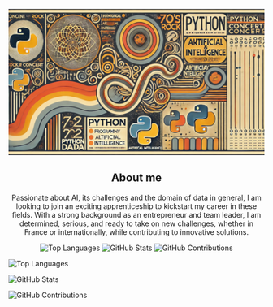 
<p align= "center">
  <img src="./banner_github_profile.png" alt="Banner Image">
</p>


<h2 align= "center">About me</h2>
<p align= "center">
Passionate about AI, its challenges and the domain of data in general, I am looking to join an exciting apprenticeship to kickstart my career in these fields. With a strong background as an entrepreneur and team leader, I am determined, serious, and ready to take on new challenges, whether in France or internationally, while contributing to innovative solutions.
</p>

<p align="center">
  <img src="https://github-readme-stats.vercel.app/api/top-langs/?username=Paul-Emmanuel-Buffe" alt="Top Languages" />
  <img src="https://github-readme-stats.vercel.app/api?username=Paul-Emmanuel-Buffe&show_icons=true&hide_title=true" alt="GitHub Stats" />
 <img src="https://github-readme-streak-stats.herokuapp.com/?user=Paul-Emmanuel-Buffe" alt= "GitHub Contributions" />
</p>

![Top Languages](https://github-readme-stats.vercel.app/api/top-langs/?username=Paul-Emmanuel-Buffe)


![GitHub Stats](https://github-readme-stats.vercel.app/api?username=Paul-Emmanuel-Buffe&show_icons=true&hide_title=true)


![GitHub Contributions](https://github-readme-streak-stats.herokuapp.com/?user=Paul-Emmanuel-Buffe)
